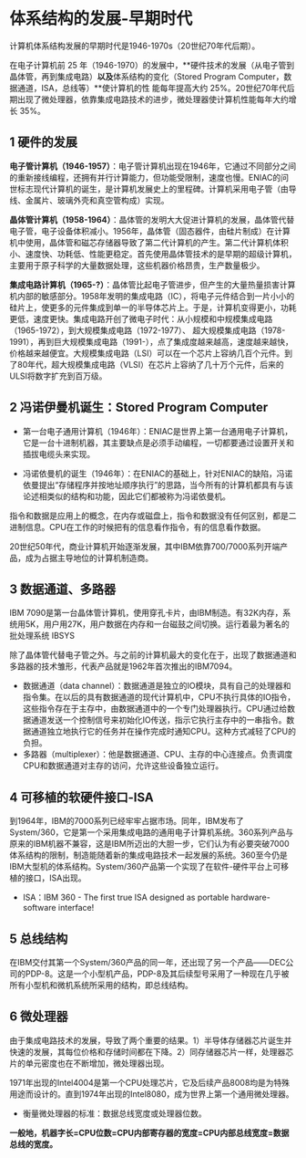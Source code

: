 ﻿# 体系结构的发展-早期时代 #

计算机体系结构发展的早期时代是1946-1970s（20世纪70年代后期）。

在电子计算机前 25 年（1946-1970）的发展中，**硬件技术的发展（从电子管到晶体管，再到集成电路）**以及**体系结构的变化（Stored Program Computer，数据通道，ISA，总线等）**使计算机的性
能每年提高大约 25%。20世纪70年代后期出现了微处理器，依靠集成电路技术的进步，微处理器使计算机性能每年大约增长 35%。

## 1 硬件的发展 ##

**电子管计算机（1946-1957）**：电子管计算机出现在1946年，它通过不同部分之间的重新接线编程，还拥有并行计算能力，但功能受限制，速度也慢。ENIAC的问世标志现代计算机的诞生，是计算机发展史上的里程碑。计算机采用电子管（由导线、金属片、玻璃外壳和真空管构成）实现。

**晶体管计算机（1958-1964）**：晶体管的发明大大促进计算机的发展，晶体管代替电子管，电子设备体积减小。1956年，晶体管（固态器件，由硅片制成）在计算机中使用，晶体管和磁芯存储器导致了第二代计算机的产生。第二代计算机体积小、速度快、功耗低、性能更稳定。首先使用晶体管技术的是早期的超级计算机，主要用于原子科学的大量数据处理，这些机器价格昂贵，生产数量极少。

**集成电路计算机（1965-?）**：晶体管比起电子管进步，但产生的大量热量损害计算机内部的敏感部分。1958年发明的集成电路（IC），将电子元件结合到一片小小的硅片上，使更多的元件集成到单一的半导体芯片上。于是，计算机变得更小，功耗更低，速度更快。集成电路开创了微电子时代：从小规模和中规模集成电路（1965-1972），到大规模集成电路（1972-1977）、 超大规模集成电路（1978-1991），再到巨大规模集成电路（1991-），点了集成度越来越高，速度越来越快，价格越来越便宜。大规模集成电路（LSI）可以在一个芯片上容纳几百个元件。到了80年代，超大规模集成电路（VLSI）在芯片上容纳了几十万个元件，后来的ULSI将数字扩充到百万级。

## 2 冯诺伊曼机诞生：Stored Program Computer ##

* 第一台电子通用计算机（1946年）：ENIAC是世界上第一台通用电子计算机，它是一台十进制机器，其主要缺点是必须手动编程，一切都要通过设置开关和插拔电缆头来实现。

* 冯诺依曼机的诞生（1946年）：在ENIAC的基础上，针对ENIAC的缺陷，冯诺依曼提出“存储程序并按地址顺序执行”的思路，当今所有的计算机都具有与该论述相类似的结构和功能，因此它们都被称为冯诺依曼机。

指令和数据是应用上的概念，在内存或磁盘上，指令和数据没有任何区别，都是二进制信息。CPU在工作的时候把有的信息看作指令，有的信息看作数据。

20世纪50年代，商业计算机开始逐渐发展，其中IBM依靠700/7000系列开端产品，成为占据主导地位的计算机制造商。

## 3 数据通道、多路器 ##

IBM 7090是第一台晶体管计算机，使用穿孔卡片，由IBM制造。有32K内存，系统用5K，用户用27K，用户数据在内存和一台磁鼓之间切换。运行着最为著名的批处理系统 IBSYS

除了晶体管代替电子管之外。与之前的计算机最大的变化在于，出现了数据通道和多路器的技术雏形，代表产品就是1962年首次推出的IBM7094。

* 数据通道（data channel）：数据通道是独立的IO模块，具有自己的处理器和指令集。在以后的具有数据通道的现代计算机中，CPU不执行具体的IO指令，这些指令存在于主存中，由数据通道中的一个专门处理器执行。CPU通过给数据通道发送一个控制信号来初始化IO传送，指示它执行主存中的一串指令。数据通道独立地执行它的任务并在操作完成时通知CPU。这种方式减轻了CPU的负担。
* 多路器（multiplexer）：他是数据通道、CPU、主存的中心连接点。负责调度CPU和数据通道对主存的访问，允许这些设备独立运行。

## 4 可移植的软硬件接口-ISA ##

到1964年，IBM的7000系列已经牢牢占据市场。同年，IBM发布了System/360，它是第一个采用集成电路的通用电子计算机系统。360系列产品与原来的IBM机器不兼容，这是IBM所迈出的大胆一步，它们认为有必要突破7000体系结构的限制，制造能随着新的集成电路技术一起发展的系统。360至今仍是IBM大型机的体系结构。System/360产品第一个实现了在软件-硬件平台上可移植的接口，ISA出现。

* ISA：IBM 360 - The first true ISA designed as portable hardware-software interface!

## 5 总线结构 ##

在IBM交付其第一个System/360产品的同一年，还出现了另一个产品——DEC公司的PDP-8。这是一个小型机产品，PDP-8及其后续型号采用了一种现在几乎被所有小型机和微机系统所采用的结构，即总线结构。

## 6 微处理器 ##

由于集成电路技术的发展，导致了两个重要的结果。1）半导体存储器芯片诞生并快速的发展，其每位价格和存储时间都在下降。2）同存储器芯片一样，处理器芯片的单元密度也在不断增加，微处理器出现。

1971年出现的Intel4004是第一个CPU处理芯片，它及后续产品8008均是为特殊用途而设计的。直到1974年出现的Intel8080，成为世界上第一个通用微处理器。

* 衡量微处理器的标准：数据总线宽度或处理器位数。

**一般地，机器字长=CPU位数=CPU内部寄存器的宽度=CPU内部总线宽度=数据总线的宽度。**
